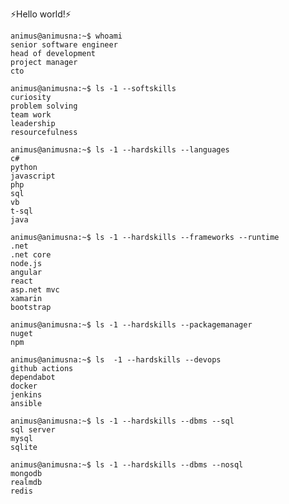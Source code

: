 ⚡Hello world!⚡ 

```
animus@animusna:~$ whoami
senior software engineer
head of development
project manager
cto
````

```
animus@animusna:~$ ls -1 --softskills
curiosity
problem solving
team work
leadership
resourcefulness
````

```
animus@animusna:~$ ls -1 --hardskills --languages
c#
python
javascript
php
sql
vb
t-sql
java
```

```
animus@animusna:~$ ls -1 --hardskills --frameworks --runtime
.net
.net core
node.js 
angular
react
asp.net mvc
xamarin
bootstrap
````

```
animus@animusna:~$ ls -1 --hardskills --packagemanager 
nuget
npm
````

```
animus@animusna:~$ ls  -1 --hardskills --devops
github actions
dependabot
docker
jenkins
ansible
```

```
animus@animusna:~$ ls -1 --hardskills --dbms --sql
sql server
mysql
sqlite
````

```
animus@animusna:~$ ls -1 --hardskills --dbms --nosql
mongodb
realmdb
redis
````

<!--
**animusna/animusna** is a ✨ _special_ ✨ repository because its `README.md` (this file) appears on your GitHub profile.

Here are some ideas to get you started:

- 🔭 I’m currently working on ...
- 🌱 I’m currently learning ...
- 👯 I’m looking to collaborate on ...
- 🤔 I’m looking for help with ...
- 💬 Ask me about ...
- 📫 How to reach me: ...
- 😄 Pronouns: ...
- ⚡ Fun fact: ...
-->
